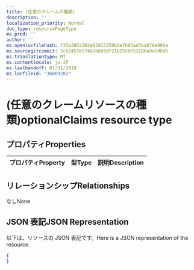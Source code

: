 ```yaml
---
title: (任意のクレームの種類)
description: ''
localization_priority: Normal
doc_type: resourcePageType
ms.prod: ''
author: ''
ms.openlocfilehash: f35a3852202e05015259bbe7693ad3ba078e004a
ms.sourcegitcommit: 2c62457e57467b8d50f21b255b553106a9a5d8d6
ms.translationtype: MT
ms.contentlocale: ja-JP
ms.lasthandoff: 07/31/2019
ms.locfileid: "36009287"
---
```

# <a name="optionalclaims-resource-type"></a><span data-ttu-id="40357-102">(任意のクレームリソースの種類)</span><span class="sxs-lookup"><span data-stu-id="40357-102">optionalClaims resource type</span></span>


## <a name="properties"></a><span data-ttu-id="40357-103">プロパティ</span><span class="sxs-lookup"><span data-stu-id="40357-103">Properties</span></span>
|<span data-ttu-id="40357-104">プロパティ</span><span class="sxs-lookup"><span data-stu-id="40357-104">Property</span></span>|<span data-ttu-id="40357-105">型</span><span class="sxs-lookup"><span data-stu-id="40357-105">Type</span></span>|<span data-ttu-id="40357-106">説明</span><span class="sxs-lookup"><span data-stu-id="40357-106">Description</span></span>|
|:---|:---|:---|

## <a name="relationships"></a><span data-ttu-id="40357-107">リレーションシップ</span><span class="sxs-lookup"><span data-stu-id="40357-107">Relationships</span></span>
<span data-ttu-id="40357-108">なし</span><span class="sxs-lookup"><span data-stu-id="40357-108">None</span></span>
## <a name="json-representation"></a><span data-ttu-id="40357-109">JSON 表記</span><span class="sxs-lookup"><span data-stu-id="40357-109">JSON Representation</span></span>
<span data-ttu-id="40357-110">以下は、リソースの JSON 表記です。</span><span class="sxs-lookup"><span data-stu-id="40357-110">Here is a JSON representation of the resource.</span></span>
<!--{
  "blockType": "resource",
  "@odata.type": "microsoft.graph.optionalClaims"
}-->
``` json
{
}
```



